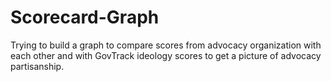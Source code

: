 # Scorecard-Graph
Trying to build a graph to compare scores from advocacy organization with each other and with GovTrack ideology scores
to get a picture of advocacy partisanship.

